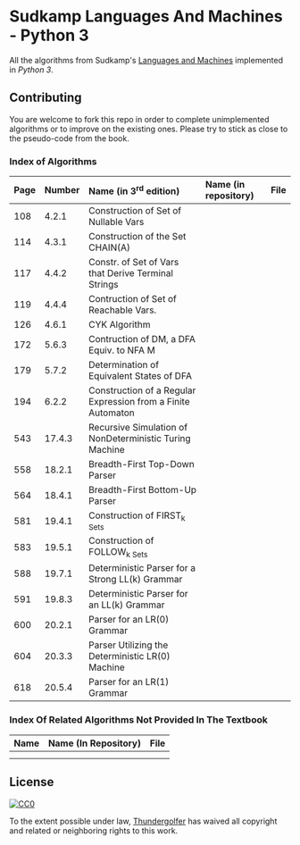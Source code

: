 # Sudkamp Languages And Machines - Python 3

All the algorithms from Sudkamp's [Languages and Machines](http://www.amazon.com/Languages-Machines-Introduction-Computer-Science/dp/0321322215) implemented in *Python 3*.

## Contributing

You are welcome to fork this repo in order to complete unimplemented algorithms or to improve on the existing ones. Please try to stick as close to the pseudo-code from the book.

### Index of Algorithms

| **Page** | **Number** | **Name (in 3<sup>rd</sup> edition)** | **Name (in repository)** | **File**   |
|:----------|:-----------|:-------------------------------------|:-------------------------|:-----------|
| 108       | 4.2.1      | Construction of Set of Nullable Vars |                          |            |
| 114	    | 4.3.1      | Construction of the Set CHAIN(A)     | 
| 117       | 4.4.2      | Constr. of Set of Vars that Derive Terminal Strings | | |
| 119       | 4.4.4      | Contruction of Set of Reachable Vars. | | |
| 126       | 4.6.1      | CYK Algorithm | | |
| 172       | 5.6.3      | Contruction of DM, a DFA Equiv. to NFA M | | | 
| 179       | 5.7.2      | Determination of Equivalent States of DFA | | |
| 194       | 6.2.2      | Construction of a Regular Expression from a Finite Automaton | | |
| 543       | 17.4.3     | Recursive Simulation of NonDeterministic Turing Machine | | |
| 558       | 18.2.1     | Breadth-First Top-Down Parser | | | 
| 564       | 18.4.1     | Breadth-First Bottom-Up Parser |  | |
| 581       | 19.4.1     | Construction of FIRST<sub>k</sup> Sets | | |
| 583       | 19.5.1     | Construction of FOLLOW<sub>k</sup> Sets | | |
| 588       | 19.7.1     | Deterministic Parser for a Strong LL(k) Grammar | | |
| 591       | 19.8.3     | Deterministic Parser for an LL(k) Grammar | | |
| 600       | 20.2.1     | Parser for an LR(0) Grammar | | |
| 604       | 20.3.3     | Parser Utilizing the Deterministic LR(0) Machine | | | 
| 618       | 20.5.4     | Parser for an LR(1) Grammar |  | |


### Index Of Related Algorithms Not Provided In The Textbook

| **Name**                      | **Name (In Repository)**        | **File**         |
|:-------------------------------|:---------------------------------|:---------------|
|                                |                                  |                |
|                                |                                  |                | 

## License

[![CC0](http://i.creativecommons.org/p/zero/1.0/88x31.png)](http://creativecommons.org/publicdomain/zero/1.0/)

To the extent possible under law, [Thundergolfer](http://www.jonathonbelotti.com) has waived all copyright and related or neighboring rights to this work.
